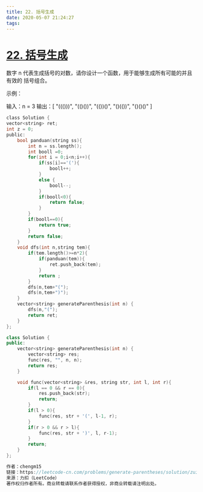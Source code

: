 ```yaml
---
title: 22. 括号生成
date: 2020-05-07 21:24:27
tags:
---
```

# [22. 括号生成](https://leetcode-cn.com/problems/generate-parentheses/)

数字 n 代表生成括号的对数，请你设计一个函数，用于能够生成所有可能的并且 有效的 括号组合。

 

示例：

输入：n = 3
输出：[
       "((()))",
       "(()())",
       "(())()",
       "()(())",
       "()()()"
     ]

```c
class Solution {
vector<string> ret;
int z = 0;
public:
    bool panduan(string ss){
        int n = ss.length();
        int booll =0;
        for(int i = 0;i<n;i++){
            if(ss[i]=='('){
                booll++;
            }
            else {
                booll--;
            }
            if(booll<0){
                return false;
            }
        }
        if(booll==0){
            return true;
        }
        return false;
    } 
    void dfs(int n,string tem){
        if(tem.length()>=n*2){
            if(panduan(tem)){
                ret.push_back(tem);
            }
            return ;
        }
        dfs(n,tem+"(");
        dfs(n,tem+")");
    }
    vector<string> generateParenthesis(int n) {
        dfs(n,"(");
        return ret;
    }
};
```

```c++
class Solution {
public:
    vector<string> generateParenthesis(int n) {
        vector<string> res;
        func(res, "", n, n);
        return res;
    }

    void func(vector<string> &res, string str, int l, int r){
        if(l == 0 && r == 0){
            res.push_back(str);
            return;
        }
        if(l > 0){
            func(res, str + '(', l-1, r);
        }
        if(r > 0 && r > l){
            func(res, str + ')', l, r-1);
        }
        return;
    }
};

作者：chengm15
链接：https://leetcode-cn.com/problems/generate-parentheses/solution/zui-ji-ben-de-dfs-by-chengm15/
来源：力扣（LeetCode）
著作权归作者所有。商业转载请联系作者获得授权，非商业转载请注明出处。
```

